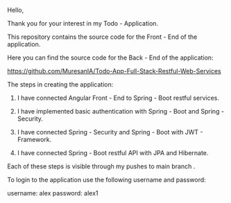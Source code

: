 Hello,

Thank you for your interest in my Todo - Application.

This repository contains the source code for the Front - End of the application.

Here you can find the source code for the Back - End of the application: 

https://github.com/MuresanIA/Todo-App-Full-Stack-Restful-Web-Services

The steps in creating the application:

1. I have connected Angular Front - End to Spring - Boot restful services.

2. I have implemented basic authentication with Spring - Boot and Spring - Security.

3. I have connected Spring - Security and Spring - Boot with JWT - Framework.

4. I have connected Spring - Boot restful API with JPA and Hibernate.


Each of these steps is visible through my pushes to  main  branch .

To login to the application use the following username and password:

username: alex
password: alex1

